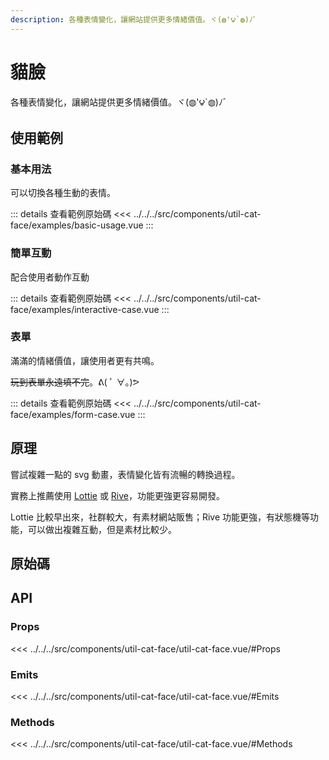 ```yaml
---
description: 各種表情變化，讓網站提供更多情緒價值。ヾ(◍'౪`◍)ﾉﾞ
---
```


<script setup>
import SourceLinkList from '../../../src/components/source-link-list.vue'

import BasicUsage from '../../../src/components/util-cat-face/examples/basic-usage.vue'
import InteractiveCase from '../../../src/components/util-cat-face/examples/interactive-case.vue'
import FormCase from '../../../src/components/util-cat-face/examples/form-case.vue'
</script>

# 貓臉 <Badge type="info" text="util" />

各種表情變化，讓網站提供更多情緒價值。ヾ(◍'౪`◍)ﾉﾞ

## 使用範例

### 基本用法

可以切換各種生動的表情。

<basic-usage/>

::: details 查看範例原始碼
<<< ../../../src/components/util-cat-face/examples/basic-usage.vue
:::

### 簡單互動

配合使用者動作互動

<interactive-case/>

::: details 查看範例原始碼
<<< ../../../src/components/util-cat-face/examples/interactive-case.vue
:::

### 表單

滿滿的情緒價值，讓使用者更有共鳴。

~~玩到表單永遠填不完~~。ᕕ( ﾟ ∀。)ᕗ

<form-case/>

::: details 查看範例原始碼
<<< ../../../src/components/util-cat-face/examples/form-case.vue
:::

## 原理

嘗試複雜一點的 svg 動畫，表情變化皆有流暢的轉換過程。

實務上推薦使用 [Lottie](https://lottiefiles.com/) 或 [Rive](https://rive.app/)，功能更強更容易開發。

Lottie 比較早出來，社群較大，有素材網站販售；Rive 功能更強，有狀態機等功能，可以做出複雜互動，但是素材比較少。

## 原始碼

<source-link-list name="util-cat-face"/>

## API

### Props

<<< ../../../src/components/util-cat-face/util-cat-face.vue/#Props

### Emits

<<< ../../../src/components/util-cat-face/util-cat-face.vue/#Emits

### Methods

<<< ../../../src/components/util-cat-face/util-cat-face.vue/#Methods
